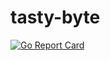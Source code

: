 # tasty-byte
[![Go Report Card](https://goreportcard.com/badge/github.com/vladComan0/tasty-byte)](https://goreportcard.com/report/github.com/vladComan0/tasty-byte)
